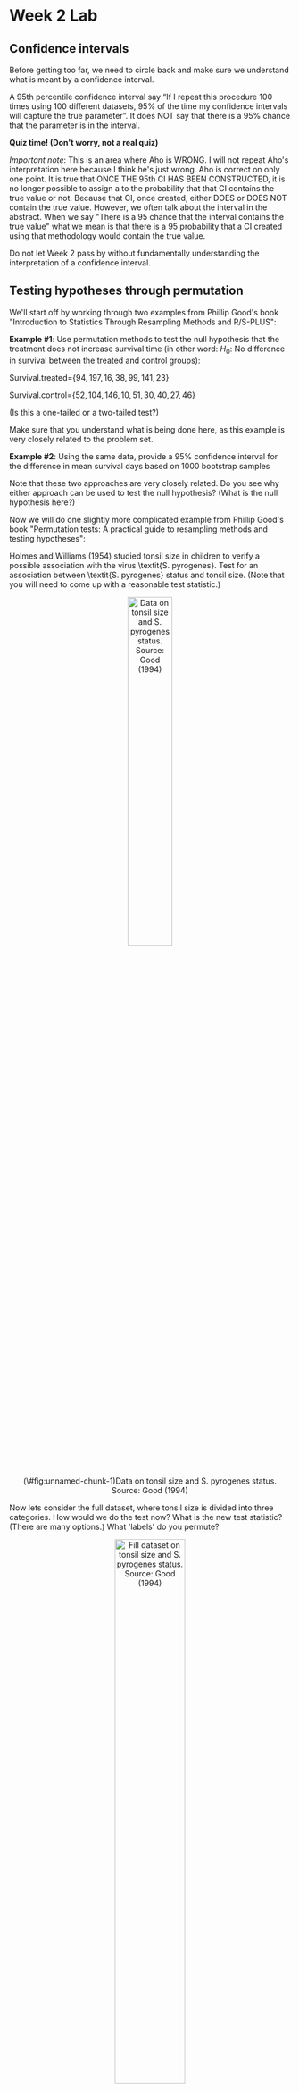 Week 2 Lab
=============

Confidence intervals
-----------------------

Before getting too far, we need to circle back and make sure we understand what is meant by a confidence interval. 

A 95th percentile confidence interval say “If I repeat this procedure 100 times using 100 different datasets, 95% of the time my confidence intervals will capture the true parameter”. It does NOT say that there is a 95% chance that the parameter is in the interval.

**Quiz time! (Don't worry, not a real quiz)**

*Important note*: This is an area where Aho is WRONG. I will not repeat Aho's interpretation here because I think he's just wrong. Aho is correct on only one point. It is true that ONCE THE 95th CI HAS BEEN CONSTRUCTED, it is no longer possible to assign a $%$ to the probability that that CI contains the true value or not. Because that CI, once created, either DOES or DOES NOT contain the true value. However, we often talk about the interval in the abstract. When we say "There is a 95$%$ chance that the interval contains the true value" what we mean is that there is a 95$%$ probability that a CI created using that methodology would contain the true value.

Do not let Week 2 pass by without fundamentally understanding the interpretation of a confidence interval. 

Testing hypotheses through permutation
------------------------------------

We'll start off by working through two examples from Phillip Good's book "Introduction to Statistics Through Resampling Methods and R/S-PLUS":

**Example #1**: Use permutation methods to test the null hypothesis that the treatment does not increase survival time (in other word: $H_{0}$: No difference in survival between the treated and control groups):

Survival.treated=$\{94,197,16,38,99,141,23 \}$

Survival.control=$\{52,104,146,10,51,30,40,27,46 \}$

(Is this a one-tailed or a two-tailed test?)

Make sure that you understand what is being done here, as this example is very closely related to the problem set.


**Example #2**: Using the same data, provide a 95% confidence interval for the difference in mean survival days based on 1000 bootstrap samples

Note that these two approaches are very closely related. Do you see why either approach can be used to test the null hypothesis? (What is the null hypothesis here?)

Now we will do one slightly more complicated example from Phillip Good's book "Permutation tests: A practical guide to resampling methods and testing hypotheses":

Holmes and Williams (1954) studied tonsil size in children to verify a possible association with the virus \textit{S. pyrogenes}. Test for an association between \textit{S. pyrogenes} status and tonsil size. (Note that you will need to come up with a reasonable test statistic.)

<div class="figure" style="text-align: center">
<img src="Table2categories.png" alt="Data on tonsil size and S. pyrogenes status. Source: Good (1994)" width="40%" />
<p class="caption">(\#fig:unnamed-chunk-1)Data on tonsil size and S. pyrogenes status. Source: Good (1994)</p>
</div>

Now lets consider the full dataset, where tonsil size is divided into three categories. How would we do the test now? What is the new test statistic? (There are many options.) What 'labels' do you permute?

<div class="figure" style="text-align: center">
<img src="Table3categories.png" alt="Fill dataset on tonsil size and S. pyrogenes status. Source: Good (1994)" width="50%" />
<p class="caption">(\#fig:unnamed-chunk-2)Fill dataset on tonsil size and S. pyrogenes status. Source: Good (1994)</p>
</div>

Basics of bootstrap and jackknife
------------------------------------

To get started with bootstrap and jackknife techniques, we start by working through a very simple example. First we simulate some data


```r
x<-seq(0,9,by=1)
```

This will constutute our "data". Let's print the result of sampling with replacement to get a sense for it...


```r
table(sample(x,size=length(x),replace=T))
```

```
## 
## 0 1 4 5 6 7 8 
## 2 1 1 1 1 3 1
```

Now we will write a little script to take bootstrap samples and calculate the means of each of these bootstrap samples


```r
xmeans<-vector(length=1000)
for (i in 1:1000)
  {
  xmeans[i]<-mean(sample(x,replace=T))
  }
```

The actual number of bootstrapped samples is arbitrary *at this point* but there are ways of characterizing the precision of the bootstrap (jackknife-after-bootstrap) which might inform the number of bootstrap samples needed. *In practice*, people tend to pick some arbitrary but large number of bootstrap samples because computers are so fast that it is often easy to draw far more samples than are actually needed. When calculation of the statistic is slow (as might be the case if you are using the samples to construct a phylogeny, for example), then you would need to be more concerned with the number of bootstrap samples. 

First, lets just look at a histogram of the bootstrapped means and plot the actual sample mean on the histogram for comparison



```r
hist(xmeans,breaks=30,col="pink")
abline(v=mean(x),lwd=2)
```

<img src="Week-2-lab_files/figure-html/unnamed-chunk-6-1.png" width="672" />

Calculating bias and standard error
-----------------------------------

From these we can calculate the bias and standard deviation for the mean (which is the "statistic"):

$$
\widehat{Bias_{boot}} = \left(\frac{1}{k}\sum^{k}_{i=1}\theta^{*}_{i}\right)-\hat{\theta}
$$


```r
bias.boot<-mean(xmeans)-mean(x)
bias.boot
```

```
## [1] -0.0173
```

```r
hist(xmeans,breaks=30,col="pink")
abline(v=mean(x),lwd=5,col="black")
abline(v=mean(xmeans),lwd=2,col="yellow")
```

<img src="Week-2-lab_files/figure-html/unnamed-chunk-7-1.png" width="672" />

$$
\widehat{s.e._{boot}} = \sqrt{\frac{1}{k-1}\sum^{k}_{i=1}(\theta^{*}_{i}-\bar{\theta^{*}})^{2}}
$$


```r
se.boot<-sd(xmeans)
```

We can find the confidence intervals in two ways:

Method #1: Assume the bootstrap statistics are normally distributed


```r
LL.boot<-mean(xmeans)-1.96*se.boot #where did 1.96 come from?
UL.boot<-mean(xmeans)+1.96*se.boot
LL.boot
```

```
## [1] 2.686833
```

```r
UL.boot
```

```
## [1] 6.278567
```

Method #2: Simply take the quantiles of the bootstrap statistics


```r
quantile(xmeans,c(0.025,0.975))
```

```
##  2.5% 97.5% 
##   2.6   6.2
```

Let's compare this to what we would have gotten if we had used normal distribution theory. First we have to calculate the standard error:


```r
se.normal<-sqrt(var(x)/length(x))
LL.normal<-mean(x)-qt(0.975,length(x)-1)*se.normal
UL.normal<-mean(x)+qt(0.975,length(x)-1)*se.normal
LL.normal
```

```
## [1] 2.334149
```

```r
UL.normal
```

```
## [1] 6.665851
```

In this case, the confidence intervals we got from the normal distribution theory are too wide.

Does it make sense why the normal distribution theory intervals are too wide? Because the original were were uniformly distributed, the data has higher variance than would be expected and therefore the standard error is higher than would be expected.

There are two packages that provide functions for bootstrapping, 'boot' and 'boostrap'. We will start by using the 'bootstrap' package, which was originally designed for Efron and Tibshirani's monograph on the bootstrap. 

To test the main functionality of the 'bootstrap' package, we will use the data we already have. The 'bootstrap' function requires the input of a user-defined function to calculate the statistic of interest. Here I will write a function that calculates the mean of the input values.


```r
library(bootstrap)
theta<-function(x)
  {
    mean(x)
  }
results<-bootstrap(x=x,nboot=1000,theta=theta)
results
```

```
## $thetastar
##    [1] 4.3 4.5 3.8 5.3 4.2 4.3 5.8 3.0 6.0 4.3 4.4 3.9 4.1 6.6 5.6 3.1 5.6 5.0
##   [19] 4.5 5.2 3.5 6.8 4.3 4.5 3.6 3.7 4.3 4.1 4.2 4.2 6.0 3.8 3.4 3.1 3.9 4.3
##   [37] 4.3 6.8 5.3 5.4 4.7 3.4 4.5 2.8 4.7 5.5 4.6 5.9 3.4 5.9 3.5 3.8 5.0 3.7
##   [55] 4.6 4.9 4.2 3.8 4.4 4.5 3.3 4.7 5.3 4.3 5.5 3.4 2.7 3.8 5.4 4.2 3.8 4.9
##   [73] 4.9 4.3 4.3 4.0 5.0 3.7 5.6 4.6 5.6 4.5 4.0 5.3 5.1 5.0 5.6 3.5 4.6 4.8
##   [91] 4.9 5.9 4.5 4.8 4.1 3.0 3.7 3.9 4.6 4.2 4.3 4.0 3.0 4.0 3.7 4.8 4.7 4.3
##  [109] 3.3 6.7 3.9 5.3 4.3 3.5 3.7 4.3 4.4 5.4 5.8 3.8 3.7 3.5 4.1 4.7 4.8 4.0
##  [127] 3.7 6.3 5.1 4.0 4.8 4.1 3.3 5.7 4.8 5.7 5.6 3.3 4.9 3.7 3.5 4.2 3.8 5.2
##  [145] 3.5 3.8 6.1 4.3 3.9 4.3 3.5 2.8 4.9 4.0 4.2 3.9 4.7 3.7 2.4 6.0 5.1 3.3
##  [163] 5.4 4.0 4.5 3.5 4.6 5.6 4.3 4.9 4.5 4.4 4.1 3.2 4.6 4.6 6.0 4.0 4.9 5.6
##  [181] 6.1 3.1 3.7 5.0 7.0 5.7 3.6 4.6 3.4 6.0 4.7 4.4 6.7 5.4 4.3 3.8 5.2 5.2
##  [199] 6.0 4.5 4.1 5.2 4.0 6.4 3.0 3.6 5.6 5.4 4.8 6.3 5.2 5.0 3.8 4.1 5.8 6.5
##  [217] 5.0 3.2 4.8 4.6 5.3 4.6 3.7 3.1 4.1 5.5 4.4 1.9 5.6 2.5 3.2 3.6 5.2 5.0
##  [235] 4.0 5.2 3.9 4.2 5.6 4.9 5.6 5.2 3.7 3.1 4.5 4.8 5.3 5.2 3.8 2.8 4.6 4.6
##  [253] 4.2 4.1 4.4 5.3 3.4 4.8 5.6 3.8 5.6 6.6 3.7 4.6 5.4 4.9 7.0 3.2 2.4 3.9
##  [271] 4.8 3.7 4.9 5.5 3.6 3.0 4.5 5.1 5.0 4.6 5.3 4.5 3.5 3.7 6.1 4.1 3.4 5.5
##  [289] 4.9 3.8 4.4 3.7 4.8 4.3 3.5 5.5 3.0 1.8 4.2 4.7 5.4 3.7 5.4 5.1 4.2 5.2
##  [307] 2.1 5.2 4.3 4.6 3.9 3.9 3.7 4.7 4.0 4.8 4.2 3.3 3.6 4.4 3.7 4.7 4.2 5.8
##  [325] 4.4 5.3 4.9 5.9 4.7 3.1 4.1 2.8 4.2 5.1 5.6 5.6 5.2 5.1 2.5 5.1 3.2 6.2
##  [343] 3.2 3.5 5.0 4.9 5.4 5.7 3.9 5.3 5.2 4.1 5.9 3.9 4.0 4.5 4.7 5.1 4.9 4.1
##  [361] 4.4 4.6 3.3 4.6 4.4 4.5 5.9 5.9 4.3 4.1 4.1 4.3 5.5 4.1 4.8 5.0 4.8 5.4
##  [379] 4.3 4.3 4.3 4.4 3.6 4.7 4.4 5.3 5.9 4.5 3.7 6.9 6.3 4.3 4.1 2.5 2.6 5.2
##  [397] 3.3 4.4 5.0 4.8 3.2 4.0 4.9 4.6 5.6 5.1 4.0 3.6 4.4 3.6 5.2 4.4 2.2 3.4
##  [415] 5.3 3.4 4.7 3.2 4.7 4.1 4.1 4.9 4.9 4.5 3.9 3.9 4.2 4.6 4.4 5.7 5.3 5.7
##  [433] 5.1 6.6 3.3 6.0 4.2 5.1 4.7 5.0 4.5 5.4 3.2 3.2 4.8 5.4 5.0 4.0 3.9 4.3
##  [451] 3.9 6.1 4.9 4.2 6.1 2.6 3.8 4.9 3.5 4.9 3.7 4.7 4.4 5.1 4.6 2.2 4.1 4.0
##  [469] 4.5 4.5 4.8 3.0 5.6 4.2 6.3 4.8 5.4 4.8 5.3 3.7 4.6 4.7 5.0 2.9 4.7 3.9
##  [487] 5.8 4.5 2.4 5.1 5.2 4.4 4.4 2.6 4.8 3.7 5.0 3.8 3.7 4.3 4.7 6.3 4.4 3.4
##  [505] 5.4 5.0 2.4 3.6 4.1 3.9 4.0 4.3 4.2 4.3 3.1 4.6 6.0 4.5 4.0 3.5 4.5 3.3
##  [523] 5.3 4.5 4.5 4.2 5.9 5.0 5.4 3.0 5.8 5.8 3.5 2.9 4.1 3.0 5.9 4.3 3.8 4.8
##  [541] 2.9 4.0 3.5 4.6 4.0 4.6 5.3 3.4 5.0 5.0 3.4 3.5 4.8 5.3 4.0 2.9 4.9 4.9
##  [559] 5.1 3.7 5.2 5.6 5.6 4.6 5.1 4.7 3.5 4.7 4.4 4.7 3.9 3.1 3.1 4.7 2.9 3.3
##  [577] 4.6 3.0 4.6 4.1 4.4 4.9 5.7 4.1 4.6 6.3 5.9 3.6 5.9 4.3 4.9 4.5 4.7 3.6
##  [595] 5.3 4.5 3.6 4.9 3.7 4.7 3.8 3.7 3.2 4.5 3.8 5.7 3.8 4.1 4.5 5.0 5.7 4.5
##  [613] 2.7 5.1 3.7 4.9 4.4 6.6 4.2 4.9 4.5 4.4 4.5 4.7 3.8 4.7 4.7 4.4 3.9 3.2
##  [631] 4.4 5.7 5.0 2.9 5.3 3.1 4.1 5.1 5.8 5.4 3.8 3.8 4.1 5.8 4.9 5.5 3.0 5.9
##  [649] 3.5 3.9 6.4 4.2 4.9 3.4 4.6 4.6 4.5 4.7 4.6 6.3 2.0 5.2 5.2 4.0 3.5 7.5
##  [667] 3.6 4.3 6.1 4.6 3.3 5.1 3.7 4.4 3.6 4.1 3.0 4.5 3.7 5.3 4.8 5.7 4.9 5.9
##  [685] 4.8 4.4 4.5 3.5 4.3 5.4 4.9 4.4 4.4 5.3 3.3 4.7 4.9 4.6 4.4 4.4 4.1 4.9
##  [703] 5.2 3.1 2.2 4.6 4.2 4.2 4.5 5.9 4.2 3.5 4.3 3.1 5.4 4.6 4.6 2.5 5.2 5.7
##  [721] 6.3 4.3 5.3 4.2 4.3 4.1 3.7 3.9 4.3 3.7 5.1 5.8 4.2 4.6 5.4 3.7 2.7 5.3
##  [739] 2.8 4.3 2.9 5.1 4.9 4.2 4.0 4.3 5.0 5.0 4.9 3.8 5.0 3.6 5.7 5.2 3.7 4.4
##  [757] 4.3 4.1 3.5 3.9 4.5 4.4 4.7 4.3 3.3 4.8 6.3 4.7 6.3 4.6 4.6 4.7 4.8 3.6
##  [775] 4.5 4.5 4.6 3.9 4.0 6.0 5.6 4.4 3.5 5.0 4.4 2.0 5.0 4.8 5.6 5.4 3.5 4.5
##  [793] 4.0 4.4 4.6 4.9 3.7 4.4 5.4 3.6 5.1 2.9 2.9 5.0 4.0 4.1 6.1 4.8 3.9 4.2
##  [811] 5.6 4.4 5.4 4.0 4.7 3.1 3.9 4.6 2.7 5.3 4.5 4.7 4.3 5.2 5.1 3.9 5.0 4.6
##  [829] 4.7 6.4 4.9 4.3 5.0 5.2 4.2 4.8 4.2 4.1 2.7 4.6 4.2 5.0 4.3 4.3 4.3 6.3
##  [847] 5.6 5.2 5.3 4.2 4.4 5.8 4.3 3.8 4.5 4.8 4.7 4.5 5.4 3.8 3.4 3.6 4.4 4.0
##  [865] 4.9 5.7 3.9 3.9 5.2 4.9 4.2 6.1 5.1 6.3 3.1 4.5 3.6 4.4 4.1 5.3 4.6 2.2
##  [883] 3.2 4.4 4.7 5.1 4.2 5.9 4.2 3.5 5.6 4.6 3.9 3.7 4.0 5.1 4.3 4.0 5.8 4.2
##  [901] 5.0 3.7 5.8 4.8 4.8 3.1 3.9 4.7 3.5 5.8 5.4 3.6 4.5 5.0 5.7 5.3 4.6 4.4
##  [919] 3.0 4.9 5.2 5.3 6.7 4.8 4.4 5.1 4.6 4.1 5.2 5.8 4.7 5.7 4.5 5.1 4.9 3.7
##  [937] 3.9 5.0 4.8 4.3 3.1 3.6 3.8 4.4 4.4 5.6 5.2 3.1 3.8 4.5 4.6 5.7 3.8 4.3
##  [955] 3.6 3.8 3.9 4.6 4.6 4.3 4.5 3.9 4.1 4.1 5.1 3.4 3.7 4.6 4.9 4.8 3.7 4.7
##  [973] 5.1 5.5 4.6 2.9 5.4 5.8 3.3 4.2 5.4 3.6 4.3 5.3 5.5 2.6 4.4 3.5 3.4 4.3
##  [991] 5.7 6.3 4.2 4.3 4.5 3.5 4.5 4.6 4.6 5.0
## 
## $func.thetastar
## NULL
## 
## $jack.boot.val
## NULL
## 
## $jack.boot.se
## NULL
## 
## $call
## bootstrap(x = x, nboot = 1000, theta = theta)
```

```r
quantile(results$thetastar,c(0.025,0.975))
```

```
##  2.5% 97.5% 
##   2.7   6.3
```

Notice that we get exactly what we got last time. This illustrates an important point, which is that the bootstrap functions are often no easier to use than something you could write yourself.

You can also define a function of the bootstrapped statistics (we have been calling this theta) to pull out immediately any summary statistics you are interested in from the bootstrapped thetas.

Here I will write a function that calculates the bias of my estimate of the mean (which is 4.5 [i.e. the mean of the number 0,1,2,3,4,5,6,7,8,9])


```r
bias<-function(x)
  {
  mean(x)-4.5
  }
results<-bootstrap(x=x,nboot=1000,theta=theta,func=bias)
results
```

```
## $thetastar
##    [1] 5.0 4.5 4.6 5.7 6.0 5.3 5.3 4.5 5.1 3.8 4.1 5.8 4.2 4.7 5.6 4.7 4.4 4.0
##   [19] 5.1 3.9 4.6 5.1 5.1 4.1 5.7 5.3 4.8 5.0 4.7 5.2 4.3 4.0 5.7 5.0 6.2 4.2
##   [37] 6.1 5.4 4.3 4.1 4.3 3.9 4.6 4.6 5.3 4.5 5.7 4.9 5.9 4.5 3.3 4.3 3.6 5.6
##   [55] 4.5 5.0 4.9 5.3 3.1 3.0 5.0 4.1 5.0 3.8 5.2 4.0 5.1 4.4 4.1 4.3 4.3 5.2
##   [73] 5.3 4.6 3.7 5.0 3.9 3.5 5.1 3.3 5.1 5.3 4.8 3.4 5.6 6.4 4.2 5.2 4.1 4.0
##   [91] 5.5 4.4 3.6 6.1 3.8 3.7 4.7 6.3 4.9 4.4 4.2 4.5 2.9 5.7 3.9 5.5 3.9 4.7
##  [109] 3.9 6.1 5.8 5.6 5.0 4.9 4.8 6.5 4.1 3.8 5.6 5.4 4.2 4.2 2.8 4.7 4.6 3.4
##  [127] 2.1 5.9 5.1 4.8 4.3 3.3 4.6 5.9 4.0 4.1 4.5 4.5 4.5 3.9 4.3 3.9 4.7 5.1
##  [145] 3.6 3.9 4.3 4.1 3.7 4.4 4.7 4.4 3.1 5.2 4.9 5.0 4.9 4.2 4.5 4.0 3.6 5.6
##  [163] 4.2 4.0 3.2 5.0 2.6 5.0 2.2 4.6 6.3 4.2 2.8 3.6 4.8 4.7 3.3 5.0 4.7 5.3
##  [181] 6.2 5.4 6.1 4.2 4.6 4.5 3.0 5.4 5.0 3.6 5.0 5.0 5.7 4.0 4.9 4.3 3.3 3.8
##  [199] 4.7 3.3 4.2 6.3 3.5 3.8 3.3 3.2 3.7 5.5 2.6 4.3 3.8 3.4 4.5 3.5 2.8 5.0
##  [217] 4.6 5.7 4.4 4.2 5.1 4.9 4.2 3.4 3.9 3.5 5.2 2.9 5.9 6.1 4.3 4.6 6.1 6.9
##  [235] 6.8 2.6 3.4 3.9 2.7 7.0 4.8 2.6 3.7 4.8 2.7 3.5 5.1 5.2 2.6 4.6 3.8 3.8
##  [253] 3.5 3.8 4.6 4.8 5.3 6.4 4.7 5.2 5.8 4.4 3.9 4.0 4.9 5.1 3.1 3.9 5.9 5.8
##  [271] 5.7 6.3 4.1 4.2 5.1 5.3 4.9 4.4 4.0 3.2 5.0 4.1 3.6 5.7 4.3 4.6 2.6 4.2
##  [289] 3.6 4.6 5.1 4.7 4.8 4.7 5.5 5.4 3.4 3.5 5.6 4.0 5.1 4.4 6.4 4.7 5.4 4.8
##  [307] 5.0 5.7 5.3 3.0 4.4 5.5 5.5 5.5 3.1 3.9 4.1 4.4 6.7 4.0 4.1 4.7 4.5 5.1
##  [325] 3.8 4.1 3.5 4.1 5.1 3.9 4.4 5.2 4.0 3.6 6.1 4.3 3.7 3.4 4.8 5.9 5.6 5.6
##  [343] 3.0 4.6 4.4 4.9 3.7 3.1 4.0 3.6 6.1 2.8 4.1 5.4 4.7 5.0 5.6 6.6 3.5 3.3
##  [361] 3.6 5.7 4.3 4.1 5.9 6.0 5.0 5.1 5.0 4.4 3.9 4.0 5.8 6.2 5.2 5.2 4.5 4.6
##  [379] 3.0 3.8 4.3 5.2 4.2 2.6 5.4 3.7 4.7 3.1 4.4 4.1 4.6 5.7 5.7 5.1 3.0 4.0
##  [397] 4.0 4.3 4.2 6.1 5.9 4.2 5.4 5.7 4.7 5.4 4.1 4.9 5.1 4.1 3.2 3.8 6.0 4.6
##  [415] 4.1 4.3 2.7 5.6 4.1 5.2 5.4 4.4 3.3 3.7 4.2 4.1 5.1 5.7 4.1 4.2 5.1 3.8
##  [433] 5.7 3.5 3.6 6.4 4.8 5.3 4.3 3.7 5.3 6.2 5.3 5.5 4.7 5.3 5.1 5.7 5.7 5.8
##  [451] 5.0 4.6 4.7 4.6 4.7 4.8 2.9 3.9 4.9 2.4 4.5 3.3 4.9 4.7 4.6 3.6 5.5 5.0
##  [469] 5.2 4.2 5.5 4.8 4.3 3.8 6.3 3.7 3.9 5.4 4.1 4.6 5.0 5.0 3.9 4.4 5.6 5.3
##  [487] 5.2 3.3 5.3 3.5 3.9 4.4 6.1 5.2 4.9 3.4 3.9 4.8 4.0 2.9 6.3 4.6 3.0 4.4
##  [505] 4.6 5.9 3.5 4.2 5.8 3.9 6.0 4.1 4.7 4.4 3.8 5.5 5.3 3.6 4.1 4.1 4.5 3.5
##  [523] 2.9 4.2 4.7 4.6 4.5 3.6 4.1 4.7 4.3 5.7 5.4 4.4 4.6 3.6 5.3 5.2 5.5 3.2
##  [541] 4.2 4.4 5.7 4.2 5.8 4.7 4.0 3.9 4.1 2.0 5.2 4.5 4.3 4.9 4.9 5.6 4.9 4.6
##  [559] 4.5 3.4 3.4 5.4 5.4 5.1 4.3 4.6 2.9 5.8 4.0 5.3 5.2 3.7 3.3 1.7 4.9 3.9
##  [577] 5.2 4.5 3.7 5.3 5.1 3.6 4.9 4.7 3.2 5.0 4.4 3.6 5.4 5.3 4.5 4.6 2.7 4.1
##  [595] 6.8 3.9 3.6 4.4 3.7 4.2 2.9 5.0 3.4 4.2 5.5 3.1 3.9 5.7 4.9 5.5 5.5 3.4
##  [613] 3.8 4.7 5.1 4.1 5.6 4.3 5.3 4.9 4.8 4.6 3.9 4.0 3.6 4.1 5.6 2.9 4.6 4.1
##  [631] 4.8 3.4 3.5 5.0 3.3 4.6 3.9 5.0 2.8 3.2 4.8 4.1 4.7 5.8 5.8 5.7 5.8 4.4
##  [649] 4.4 5.0 4.4 4.8 4.2 4.1 5.1 2.8 4.3 4.5 5.7 4.3 4.1 4.5 4.0 4.3 3.8 4.5
##  [667] 4.4 5.8 5.6 4.4 2.8 4.4 3.0 4.3 4.3 4.5 4.1 4.7 3.6 4.6 7.1 5.3 5.0 4.7
##  [685] 4.9 4.2 4.7 5.7 4.8 4.2 4.6 4.4 4.0 2.9 4.8 4.0 4.2 4.9 5.0 5.2 4.0 3.5
##  [703] 3.9 3.1 3.9 4.5 3.4 3.7 5.3 4.6 4.9 5.8 4.1 3.7 4.2 4.9 5.4 5.2 4.3 5.2
##  [721] 4.6 2.1 5.0 3.6 5.5 4.5 3.1 7.3 5.4 5.3 5.1 4.2 4.3 3.6 4.9 3.5 4.3 4.2
##  [739] 4.6 6.4 6.2 3.9 4.9 5.0 5.1 3.9 4.7 4.2 5.5 5.8 3.3 3.3 5.5 4.2 5.9 5.2
##  [757] 4.2 5.4 4.3 4.5 6.3 4.8 3.5 4.4 5.0 5.0 4.9 5.0 3.7 5.3 3.9 3.8 5.9 3.3
##  [775] 4.5 4.1 3.7 3.8 4.3 4.6 5.4 4.4 4.3 3.8 5.4 4.9 5.8 4.9 3.5 6.1 3.7 3.9
##  [793] 4.7 5.1 4.5 3.8 2.8 3.9 4.3 5.2 4.9 4.5 4.2 3.8 4.2 3.5 4.2 3.7 4.8 2.9
##  [811] 3.2 3.1 4.0 5.6 5.8 4.4 4.5 5.0 3.0 4.6 3.2 4.0 3.9 4.3 5.2 5.0 4.6 4.5
##  [829] 7.1 5.9 5.2 3.1 5.1 4.7 4.7 3.9 5.1 4.0 4.0 3.7 4.6 4.4 4.7 5.4 3.5 5.7
##  [847] 4.4 4.1 4.4 3.5 4.2 4.1 3.9 3.0 5.1 5.1 3.3 6.2 4.1 4.5 4.2 4.1 4.2 3.9
##  [865] 5.3 5.6 4.1 5.9 4.9 5.3 3.5 5.7 4.7 4.1 5.1 5.4 3.3 1.6 5.2 5.3 4.0 4.9
##  [883] 2.6 5.7 2.9 4.5 3.6 6.1 4.2 4.0 4.8 3.0 3.9 4.4 2.8 4.5 5.0 3.5 5.0 3.9
##  [901] 3.9 3.7 5.6 4.8 5.4 3.5 5.7 5.7 6.6 4.9 4.7 3.1 5.0 4.7 3.9 3.4 4.9 3.8
##  [919] 3.0 4.4 5.1 5.5 5.1 4.8 3.4 3.6 5.5 4.8 4.0 4.5 5.7 4.7 4.8 3.8 4.8 4.5
##  [937] 3.9 4.2 4.7 4.7 2.9 4.0 3.6 4.0 2.5 3.2 5.7 4.5 3.2 5.1 3.3 4.0 4.8 6.4
##  [955] 5.8 5.2 5.5 5.5 2.9 5.2 3.2 2.8 4.6 4.7 5.5 3.0 4.9 7.1 5.0 2.9 4.9 4.6
##  [973] 3.3 4.3 5.1 4.0 6.0 3.9 5.8 4.8 3.8 4.9 4.3 2.5 4.8 4.7 3.6 4.9 4.3 3.9
##  [991] 3.2 3.8 5.9 3.9 6.0 3.6 3.7 5.0 5.4 5.3
## 
## $func.thetastar
## [1] 0.0146
## 
## $jack.boot.val
##  [1]  0.515988372  0.344444444  0.264130435  0.229737609  0.053581662
##  [6]  0.000591716 -0.140109890 -0.270434783 -0.359718310 -0.498005698
## 
## $jack.boot.se
## [1] 0.9384336
## 
## $call
## bootstrap(x = x, nboot = 1000, theta = theta, func = bias)
```

Compare this to 'bias.boot' (our result from above). Why might it not be the same? Try running the same section of code several times. See how the value of the bias ($func.thetastar) jumps around? We should not be surprised by this because we can look at the jackknife-after-bootstrap estimate of the standard error of the function (in this case, that function is the bias) and we can see that it is not so small that we wouldn't expect some variation in these values.

Remember, everything we have discussed today are estimates. The statistic as applied to your data will change with new data, as will the standard error, the confidence intervals - everything! All of these values have sampling distributions and are subject to change if you repeated the procedure with new data.

Note that we can calculate any function of $\theta^{*}$. A simple example would be the 72nd percentile:


```r
perc72<-function(x)
  {
  quantile(x,probs=c(0.72))
  }
results<-bootstrap(x=x,nboot=1000,theta=theta,func=perc72)
results
```

```
## $thetastar
##    [1] 4.2 5.3 4.5 4.8 2.4 4.9 3.4 3.8 5.5 4.3 2.2 6.1 4.7 4.0 2.4 5.2 3.7 5.3
##   [19] 4.4 3.3 3.6 4.4 3.4 3.3 4.3 3.4 3.3 4.3 3.7 5.6 4.6 4.0 5.3 3.9 5.1 3.3
##   [37] 4.7 2.2 3.8 2.8 4.4 4.5 4.6 5.0 5.3 3.8 6.6 5.8 5.1 4.4 4.8 3.2 5.7 2.9
##   [55] 6.5 4.4 4.2 6.7 4.6 4.3 4.9 3.0 5.7 3.3 4.0 4.7 4.9 4.2 4.9 4.0 5.6 5.4
##   [73] 4.6 4.8 5.5 3.7 4.2 3.2 4.9 4.6 3.5 3.4 3.8 3.1 6.1 6.0 4.5 3.7 4.3 5.9
##   [91] 5.7 4.3 4.4 3.6 5.3 3.2 4.4 3.8 4.0 3.5 4.2 5.3 5.0 4.2 3.6 5.3 4.9 5.1
##  [109] 4.1 4.3 4.0 5.5 5.5 4.1 3.5 4.2 5.7 5.0 3.5 3.4 4.5 4.8 4.3 4.9 3.4 3.2
##  [127] 4.9 3.8 5.9 6.0 2.1 5.0 5.2 4.0 5.0 4.0 3.3 3.6 4.2 4.1 5.3 2.7 3.8 4.7
##  [145] 4.2 3.5 4.5 4.4 4.9 6.8 4.6 5.6 4.7 3.7 6.0 5.1 6.6 4.2 3.6 4.8 6.5 4.9
##  [163] 5.1 4.9 6.1 5.2 4.9 4.3 5.2 4.8 6.5 4.8 5.7 4.8 2.8 5.5 4.6 4.6 2.8 4.1
##  [181] 4.6 5.4 4.3 4.6 5.0 5.3 4.1 4.4 5.4 3.4 3.1 6.1 3.8 5.0 5.7 3.9 5.6 4.5
##  [199] 4.9 5.4 5.0 1.7 4.8 4.0 5.4 4.6 4.3 3.6 5.9 5.3 3.2 4.9 4.1 4.5 3.8 3.5
##  [217] 3.2 3.9 4.8 4.3 4.7 3.7 2.2 3.6 4.9 3.8 4.6 3.7 3.1 4.6 3.2 5.8 3.6 5.2
##  [235] 4.4 5.6 4.8 5.6 4.0 4.6 3.9 4.6 3.2 5.3 4.0 6.1 4.2 4.3 4.7 4.1 4.6 5.8
##  [253] 6.2 5.2 4.1 5.3 6.1 3.8 4.8 3.1 5.8 4.8 6.0 4.7 5.5 5.4 4.7 5.8 3.7 4.1
##  [271] 5.4 3.4 4.5 4.1 4.5 5.2 2.7 5.3 4.8 5.0 4.7 5.0 5.7 5.5 5.3 4.4 4.5 4.9
##  [289] 5.0 5.1 4.6 3.7 2.7 6.8 5.6 3.4 5.0 4.6 4.5 5.4 4.6 5.1 5.5 3.9 4.0 4.3
##  [307] 5.7 5.2 4.5 3.8 4.1 3.9 4.2 3.9 3.6 4.5 5.1 3.6 4.5 5.4 4.5 3.9 4.3 5.1
##  [325] 4.1 6.4 4.1 4.1 5.5 3.9 4.8 3.7 5.4 4.7 4.4 4.9 3.8 5.3 2.4 3.5 3.5 6.0
##  [343] 5.6 3.3 5.8 4.9 3.0 7.1 4.2 4.1 4.2 5.0 5.2 5.1 4.5 4.5 4.9 4.9 4.1 4.4
##  [361] 5.1 5.0 4.4 4.1 3.0 5.0 4.4 3.5 3.7 2.6 5.0 4.6 4.2 5.2 3.8 4.0 3.1 5.4
##  [379] 4.7 4.7 4.2 5.1 4.0 3.9 4.9 5.3 4.8 5.9 4.7 4.5 3.6 3.3 4.8 4.3 6.7 6.2
##  [397] 5.2 5.6 4.4 4.3 4.5 5.8 3.6 4.9 4.8 4.5 5.0 4.0 3.3 3.4 4.0 3.8 3.2 3.9
##  [415] 5.1 5.7 5.5 3.5 3.8 3.7 5.0 4.1 4.5 4.4 3.6 6.1 4.4 4.6 3.8 4.1 4.0 3.2
##  [433] 5.1 3.0 4.2 4.4 4.2 4.1 4.2 4.4 5.1 3.6 3.6 3.4 4.4 4.1 5.4 4.2 5.2 5.8
##  [451] 4.4 4.9 5.1 5.0 5.6 3.8 4.1 3.9 5.5 3.8 6.1 5.5 4.4 6.5 4.6 3.8 1.9 3.5
##  [469] 4.7 3.9 4.7 5.6 4.1 3.6 4.1 5.7 4.1 4.4 5.5 5.5 5.0 3.9 5.2 4.5 4.3 3.0
##  [487] 6.8 5.1 3.6 4.2 4.8 3.1 5.8 4.9 6.4 4.9 6.1 4.9 6.0 5.5 5.1 5.7 3.3 5.3
##  [505] 6.7 4.6 3.7 2.7 6.1 4.0 3.5 4.5 4.1 5.1 4.5 3.2 4.1 5.4 5.7 4.3 4.2 3.8
##  [523] 5.0 4.4 3.6 4.1 3.4 4.5 5.3 3.8 5.5 4.1 3.6 4.4 4.6 6.0 4.4 5.2 3.2 3.4
##  [541] 3.6 3.9 4.8 4.6 3.1 3.1 3.2 5.1 3.7 4.1 6.1 4.3 4.9 4.6 5.0 4.3 5.6 4.5
##  [559] 5.5 4.0 3.6 2.7 5.9 4.3 3.7 4.6 6.0 5.4 5.4 4.2 3.3 3.5 4.3 5.1 4.3 3.0
##  [577] 3.9 5.2 4.7 3.6 4.3 5.6 4.0 5.3 3.9 4.3 4.8 6.6 4.1 5.0 3.8 3.8 4.4 5.7
##  [595] 4.1 4.6 5.4 5.3 3.9 3.3 5.4 2.3 3.2 4.0 4.4 6.4 4.4 5.3 4.1 4.9 5.9 5.2
##  [613] 4.6 4.0 4.8 2.7 6.0 5.0 4.8 4.1 4.4 3.9 3.6 4.8 3.3 4.2 2.5 2.9 5.8 4.8
##  [631] 5.9 2.5 3.8 4.3 3.2 4.9 4.6 3.9 6.0 3.9 5.4 4.6 3.8 3.4 4.7 3.4 4.9 6.0
##  [649] 4.8 5.4 3.5 3.6 5.6 4.8 4.5 4.6 3.3 3.8 5.7 4.3 4.5 3.8 3.4 4.9 4.3 4.6
##  [667] 4.9 6.0 3.9 4.1 4.1 3.8 3.6 3.7 3.8 4.5 4.8 5.4 5.0 4.4 5.6 3.2 5.7 4.7
##  [685] 5.0 3.1 3.9 3.6 4.4 4.6 4.6 4.6 3.9 4.1 3.8 4.5 3.3 3.4 5.7 4.7 4.1 5.0
##  [703] 4.9 3.6 5.7 6.1 4.4 7.1 5.1 5.0 3.4 5.0 4.4 3.4 4.5 3.4 3.0 5.2 3.8 5.8
##  [721] 4.3 4.3 3.6 4.6 3.1 5.9 5.1 3.0 4.0 6.2 4.6 4.9 4.0 5.1 6.6 4.5 3.6 3.3
##  [739] 3.9 4.6 4.5 6.5 3.8 4.5 4.4 5.4 5.1 4.8 4.4 3.8 4.8 5.5 4.1 6.3 4.4 4.1
##  [757] 4.6 5.2 4.5 5.3 5.3 3.7 3.1 5.4 3.2 4.3 5.3 6.2 3.2 5.6 5.0 5.6 2.2 4.0
##  [775] 4.9 5.3 5.6 4.1 3.2 3.5 5.3 3.0 4.3 4.9 4.2 4.3 5.5 3.9 4.3 3.7 2.9 4.9
##  [793] 4.4 2.6 5.1 3.7 6.0 6.6 3.8 3.8 6.8 4.8 4.1 4.7 1.8 5.7 7.0 6.2 3.8 4.1
##  [811] 5.0 5.3 4.6 2.7 4.8 5.7 5.6 5.6 5.3 4.1 5.6 4.9 4.5 5.1 4.4 3.4 3.9 3.9
##  [829] 3.5 4.9 5.1 4.8 5.1 4.0 3.7 4.8 4.4 4.4 3.9 4.1 5.5 4.7 4.3 4.1 4.9 4.0
##  [847] 3.7 4.0 7.2 4.5 4.1 3.9 4.4 4.2 3.9 4.7 5.5 4.1 4.2 4.0 3.9 3.8 3.3 4.9
##  [865] 5.0 3.3 4.2 5.0 3.5 2.8 3.1 5.5 3.5 4.3 2.6 5.2 4.2 4.9 3.4 4.5 3.6 3.6
##  [883] 5.2 4.6 4.5 3.1 4.0 5.6 5.7 4.5 3.9 4.5 4.9 4.7 3.9 6.1 4.8 3.5 4.0 4.2
##  [901] 5.2 2.3 5.2 4.7 5.6 5.9 3.6 4.3 4.0 5.9 4.9 5.1 3.3 4.4 4.4 5.5 4.4 4.2
##  [919] 5.2 4.8 4.4 4.6 4.8 4.8 3.3 5.4 6.3 4.1 4.8 6.3 5.7 4.1 3.2 4.5 4.5 4.1
##  [937] 4.5 5.9 4.6 3.8 5.8 4.5 3.9 4.6 3.8 6.2 4.1 4.0 4.9 4.6 4.9 4.2 4.9 4.0
##  [955] 3.8 5.0 5.1 4.5 3.8 3.2 4.3 5.2 3.0 4.5 5.7 5.4 4.3 5.6 3.8 3.8 5.0 2.8
##  [973] 3.9 5.2 5.2 3.6 2.9 4.6 3.9 3.9 4.8 3.7 5.8 4.1 4.2 2.6 2.5 3.9 6.2 5.5
##  [991] 5.1 4.8 4.3 4.4 4.0 4.4 4.1 3.2 3.8 4.1
## 
## $func.thetastar
## 72% 
##   5 
## 
## $jack.boot.val
##  [1] 5.492 5.400 5.300 5.300 5.100 5.000 4.900 4.800 4.600 4.400
## 
## $jack.boot.se
## [1] 1.018913
## 
## $call
## bootstrap(x = x, nboot = 1000, theta = theta, func = perc72)
```

On Tuesday we went over an example in which we bootstrapped the correlation coefficient between LSAT scores and GPA. To do that, we sampled pairs of (LSAT,GPA) data with replacement. Here is a little script that would do something like that using (X,Y) data that are independently drawn from the normal distribution


```r
xdata<-matrix(rnorm(30),ncol=2)
```

Everyone's data is going to be different. With such a small sample size, it would be easy to get a positive or negative correlation by random change, but on average across everyone's datasets, there should be zero correlation because the two columns are drawn independently.


```r
n<-15
theta<-function(x,xdata)
  {
  cor(xdata[x,1],xdata[x,2])
  }
results<-bootstrap(x=1:n,nboot=50,theta=theta,xdata=xdata) 
#NB: xdata is passed to the theta function, not needed for bootstrap function itself
```

Notice the parameters that get passed to the 'bootstrap' function are: (1) the indexes which will be sampled with replacement. This is different that the raw data but the end result is the same because both the indices and the raw data get passed to the function 'theta' (2) the number of bootrapped samples (in this case 50) (3) the function to calculate the statistic (4) the raw data.

Lets look at a histogram of the bootstrapped statistics $\theta^{*}$ and draw a vertical line for the statistic as applied to the original data.


```r
hist(results$thetastar,breaks=30,col="pink")
abline(v=cor(xdata[,1],xdata[,2]),lwd=2)
```

<img src="Week-2-lab_files/figure-html/unnamed-chunk-17-1.png" width="672" />

Parametric bootstrap
---------------------

Let's do one quick example of a parametric bootstrap. We haven't introduced distributions yet (except for the Gaussian, or Normal, distribution, which is the most familiar), so lets spend a few minutes exploring the Gamma distribution, just so we have it to work with for testing out parametric bootstrap. All we need to know is that the Gamma distribution is a continuous, non-negative distribution that takes two parameters, which we call "shape" and "rate". Lets plot a few examples just to see what a Gamma distribution looks like. (Note that the Gamma distribution can be parameterized by "shape" and "rate" OR by "shape" and "scale", where "scale" is just 1/"rate". R will allow you to use either (shape,rate) or (shape,scale) as long as you specify which you are providing.

<img src="Week-2-lab_files/figure-html/unnamed-chunk-18-1.png" width="672" />


Let's generate some fairly sparse data from a Gamma distribution


```r
original.data<-rgamma(10,3,5)
```

and calculate the skew of the data using the R function 'skewness' from the 'moments' package. 


```r
library(moments)
theta<-skewness(original.data)
head(theta)
```

```
## [1] 0.7406021
```

What is skew? Skew describes how assymetric a distribution is. A distribution with a positive skew is a distribution that is "slumped over" to the right, with a right tail that is longer than the left tail. Alternatively, a distribution with negative skew has a longer left tail. Here we are just using it for illustration, as a property of a distribution that you may want to estimate using your data.

Lets use 'fitdistr' to fit a gamma distribution to these data. This function is an extremely handy function that takes in your data, the name of the distribution you are fitting, and some starting values (for the estimation optimizer under the hood), and it will return the parameter values (and their standard errors). We will learn in a couple weeks how R is doing this, but for now we will just use it out of the box. (Because we generated the data, we happen to know that the data are gamma distributed. In general we wouldn't know that, and we will see in a second that our assumption about the shape of the data really does make a difference.)


```r
library(MASS)
fit<-fitdistr(original.data,dgamma,list(shape=1,rate=1))
```

```
## Warning in densfun(x, parm[1], parm[2], ...): NaNs produced
```

```r
# fit<-fitdistr(original.data,"gamma")
# The second version would also work.
fit
```

```
##     shape       rate  
##   2.865052   6.199635 
##  (1.214112) (2.871181)
```

Now lets sample with replacement from this new distribution and calculate the skewness at each step:


```r
results<-c()
for (i in 1:1000)
  {
  x.star<-rgamma(length(original.data),shape=fit$estimate[1],rate=fit$estimate[2])
  results<-c(results,skewness(x.star))
  }
head(results)
```

```
## [1]  1.88094573  1.21155971  0.82876218 -0.12284953 -0.46897578  0.04447859
```

```r
hist(results,breaks=30,col="pink",ylim=c(0,1),freq=F)
```

<img src="Week-2-lab_files/figure-html/unnamed-chunk-22-1.png" width="672" />

Now we have the bootstrap distribution for skewness (the $\theta^{*}$ s), we can compare that to the equivalent non-parametric bootstrap:


```r
results2<-bootstrap(x=original.data,nboot=1000,theta=skewness)
results2
```

```
## $thetastar
##    [1]  5.219082e-01  3.498726e-02  3.770124e-01  1.087683e+00  1.081588e-01
##    [6]  4.285963e-01  1.204074e+00 -5.352483e-02 -8.727567e-02  1.910828e+00
##   [11]  5.861146e-01  7.070715e-01  7.771419e-01  9.596764e-01  5.019032e-01
##   [16] -4.545154e-01  1.238973e-01 -4.822768e-01  2.870321e-01  1.000164e+00
##   [21]  1.155264e+00  8.839838e-01  1.192488e+00  8.826359e-01  8.242738e-01
##   [26]  8.110235e-01  7.169033e-01  6.537136e-01  1.218102e-01  2.503083e-01
##   [31]  7.304845e-01  5.088551e-01  3.985572e-01  8.807726e-01  7.120198e-01
##   [36]  1.166847e+00  1.099304e-01  1.970399e+00  6.747472e-01  1.383255e+00
##   [41]  1.895162e+00  4.113013e-01 -3.908842e-01  2.079646e+00  5.909712e-02
##   [46] -3.953200e-01  2.001388e+00  3.035236e-01  3.057449e-01  1.322705e+00
##   [51]  8.114809e-01  1.151483e+00  3.933225e-01  6.520006e-01  1.116362e+00
##   [56]  4.469913e-01  3.004184e-01  1.329923e+00  1.253133e+00  3.820642e-01
##   [61]  9.989295e-01  1.854299e+00  7.546925e-01  8.270159e-01  2.630000e-01
##   [66]  7.466804e-01  1.819577e+00  1.318244e+00  7.931390e-01  3.550346e-01
##   [71]  4.787068e-01  1.621439e+00  7.157202e-01  6.526625e-01  1.747690e+00
##   [76]  7.818902e-01  1.182215e+00  8.420632e-01  7.125115e-01  1.323346e+00
##   [81]  6.634952e-01  5.276654e-01  1.406941e+00  6.786231e-01  2.617208e-01
##   [86] -3.409282e-01  3.389177e-01 -3.645625e-03  4.137244e-01  5.848711e-01
##   [91] -6.838878e-01  1.220791e+00  8.466911e-02  4.866264e-01  8.063747e-01
##   [96]  2.216361e+00  2.153341e-02 -3.084506e-02  8.236557e-01  3.772812e-01
##  [101]  4.691963e-02  1.157011e+00  7.928838e-01  1.100700e+00  1.417643e+00
##  [106]  7.786178e-01  7.211279e-01  1.045622e+00  6.677557e-01  3.421123e-01
##  [111] -4.511807e-02  1.434872e-01  1.173602e+00  1.745640e+00  3.089161e-01
##  [116]  1.017905e+00  1.225187e+00  1.829845e+00  6.584816e-01  2.339528e+00
##  [121]  1.193151e+00  2.919502e-01  8.515676e-01  1.095067e+00  4.902836e-01
##  [126]  3.128158e-01  3.163594e-01  2.947956e-01  6.933541e-01  1.234418e+00
##  [131]  1.108262e-01  7.719747e-01  6.937635e-01  7.313975e-01  1.589758e+00
##  [136]  1.121386e+00  4.609533e-01  7.049554e-01  1.249409e+00 -2.144893e-01
##  [141]  9.936815e-01  1.928961e+00  1.383057e+00  6.666161e-01  1.416563e+00
##  [146]  1.877799e+00  3.791480e-01  1.754482e+00  7.803219e-01  7.093635e-01
##  [151] -4.706134e-01  6.367420e-01  1.360615e+00  8.255175e-01  7.486358e-01
##  [156]  3.692285e-01  8.316951e-01  1.117208e+00  6.720215e-01  6.592394e-01
##  [161] -2.734794e-01  9.830508e-01  5.253003e-01  1.732870e+00  3.874068e-01
##  [166]  9.866188e-01  5.291226e-01  9.410190e-01  1.224383e+00  6.643705e-01
##  [171]  4.607106e-01  1.092309e+00  2.522841e-01 -6.581926e-01  7.434419e-01
##  [176]  3.930426e-01  1.302700e+00  4.152380e-01  4.458932e-01  9.982943e-01
##  [181]  1.480018e+00  1.747221e+00  9.373927e-01  4.271608e-02  3.827118e-01
##  [186]  6.136098e-01  2.553006e-01  6.602595e-01 -4.286955e-05  2.050467e+00
##  [191]  7.522367e-01  7.155022e-01  3.086897e-01  3.825019e-01  1.084019e+00
##  [196] -8.935475e-02  2.231649e+00  6.656479e-01  1.465317e-01  5.241458e-01
##  [201]  1.564944e+00  7.398818e-01  2.840597e-01  1.140824e+00  1.271031e+00
##  [206]  1.118667e+00  3.729657e-01  1.337775e+00  4.767045e-01  3.458530e-01
##  [211]  7.742666e-01  5.387893e-01  1.051024e+00  9.536118e-01 -4.074652e-01
##  [216]  4.097567e-01  1.251655e+00  1.957549e+00 -1.190403e-01  1.160863e+00
##  [221]  3.699698e-01  1.110982e+00  2.073483e-01 -5.141353e-01 -3.720725e-02
##  [226]  6.770947e-01  6.270410e-01  6.664175e-01 -2.479248e-01  5.131637e-01
##  [231]  7.009398e-01  1.461265e+00  1.107903e+00  7.910425e-01  3.707031e-01
##  [236]  1.223348e+00  1.540730e+00  1.499401e+00  1.231543e+00  1.841293e+00
##  [241]  7.071464e-01  1.984175e+00  1.295298e+00  3.165360e-01  1.062659e+00
##  [246]  7.536474e-01  1.058312e+00 -4.417174e-01  7.742666e-01  6.364408e-01
##  [251] -3.997194e-01  7.495583e-01  6.523460e-01  8.181029e-01  5.706239e-01
##  [256]  1.198186e+00  9.277351e-02  8.885091e-01  7.878965e-01  7.823936e-01
##  [261]  1.569748e-01  1.963045e-01 -3.726553e-02 -6.838878e-01  5.042231e-01
##  [266]  8.244277e-01  4.411267e-01  9.757408e-01  2.056011e+00 -1.189096e-01
##  [271]  6.467777e-02  3.411952e-01  5.639481e-01  3.951618e-01  1.105149e+00
##  [276] -3.969889e-01  4.293836e-03  1.136592e+00  9.602799e-01  1.264615e+00
##  [281]  5.661393e-02  1.456922e+00  8.001857e-01  8.539107e-02  7.506446e-01
##  [286]  1.243124e+00  7.228447e-01  1.851409e+00  1.546926e+00  4.762746e-01
##  [291]  1.036127e+00  1.265414e+00  7.313115e-01  1.028030e+00 -8.749794e-03
##  [296]  8.375057e-01  1.671988e+00  2.080348e+00  7.769973e-01  5.033550e-01
##  [301] -3.126356e-02  1.262186e+00  1.040059e+00  2.016918e+00  4.297421e-01
##  [306] -4.026198e-01  8.993350e-03  8.175670e-01  2.129944e+00  2.108822e-01
##  [311]  1.252657e+00  7.774279e-01  8.533362e-01  5.975728e-01  1.445229e+00
##  [316]  2.349294e-01  7.073657e-01  1.872275e+00  7.304845e-01  3.886889e-01
##  [321]  3.909181e-01  2.669204e-01  2.827169e-01 -4.083774e-01  3.045636e-01
##  [326]  7.627228e-01  3.727393e-01  5.216364e-02  6.999938e-01  7.214275e-01
##  [331]  2.905834e-02  9.249547e-01  2.144237e+00  3.337610e-01  1.353515e+00
##  [336]  6.608050e-01  2.432759e-01  7.738006e-01  4.369662e-01  2.686288e-01
##  [341]  9.558418e-01 -2.073912e-02  1.016537e+00  1.416246e+00  6.680354e-01
##  [346]  5.673926e-01  1.038098e+00  4.456933e-01  7.101188e-01  4.166966e-02
##  [351]  1.277850e+00  4.107287e-01  1.182711e-01  1.200474e+00  7.943408e-01
##  [356]  8.157128e-01  1.182455e+00  1.256547e+00  5.688601e-01  1.898580e-04
##  [361]  3.794408e-01  4.180692e-01  2.349309e+00  3.727393e-01  4.721627e-01
##  [366]  4.416767e-01  7.935608e-01  4.239828e-01  7.800583e-01  6.064207e-01
##  [371]  2.648828e-01  3.365894e-01  1.803115e+00  1.370620e+00 -8.830387e-02
##  [376]  8.462301e-01  6.315902e-01 -6.002776e-02  7.991083e-01  1.637161e+00
##  [381]  1.156557e+00  1.045853e+00  7.884076e-01  1.262928e+00  7.895938e-01
##  [386]  1.287768e+00  7.751298e-01  3.373091e-01  1.009015e+00  4.478547e-01
##  [391]  1.238035e+00  1.578925e+00  1.498067e+00  4.535571e-02  6.537251e-01
##  [396]  3.537451e-01  1.715848e+00  3.904665e-01  5.019685e-01  1.194336e+00
##  [401]  1.818143e+00  7.108372e-01 -1.826516e-02 -1.006290e-01 -2.383950e-01
##  [406]  7.987097e-01 -3.317771e-01  7.888755e-01  9.734421e-01  1.258200e+00
##  [411]  1.798875e+00  3.048382e-01 -2.882807e-01  4.741132e-01  1.477451e+00
##  [416]  3.249852e-01  8.725190e-01  2.160430e-02  6.803596e-03  4.184111e-01
##  [421]  3.443342e-01  1.124304e-01  1.172016e+00  4.096790e-01  8.054816e-01
##  [426] -2.676340e-01 -1.457319e-02  7.798189e-01  1.670619e+00  8.313614e-01
##  [431]  1.154687e+00  1.170245e+00  1.230842e+00  7.486424e-01 -1.632370e-01
##  [436]  8.270091e-01  1.703050e+00  1.219309e+00  7.613539e-01  9.951941e-01
##  [441]  7.316819e-01  7.849692e-01  3.736794e-01  1.259928e+00  1.414189e+00
##  [446] -3.346725e-03  1.997880e+00  1.104520e+00  8.096038e-01 -1.099542e-01
##  [451]  8.410059e-01 -1.260332e-01  4.558147e-01  4.221363e-01  1.220969e+00
##  [456]  3.949056e-01  8.645891e-01  7.424618e-01  3.603806e-01  7.336468e-01
##  [461]  7.110985e-01  3.762574e-01  5.770799e-03  5.006716e-01  1.400327e-02
##  [466]  1.816422e+00 -3.794412e-02 -8.890030e-01  3.059504e-01  3.740945e-01
##  [471]  2.027819e+00  1.224118e+00 -1.043645e-01  1.223267e+00  7.155850e-01
##  [476]  8.050038e-01  6.662536e-01  9.803521e-04  6.206075e-01  2.835860e-01
##  [481]  5.873008e-01  1.209358e+00  3.766985e-01  7.575034e-01  7.787805e-01
##  [486]  1.206705e+00 -7.787864e-02  7.161799e-01  1.227008e+00  3.527724e-01
##  [491]  2.591561e-01  6.959517e-01  1.967646e+00  2.277786e+00  3.697004e-01
##  [496]  6.827838e-01  8.007719e-01  4.840799e-02  3.702505e-01  1.307032e+00
##  [501]  1.759334e-02  1.058589e+00  7.741956e-01  9.201112e-02  6.934387e-02
##  [506]  1.260290e+00  1.327145e+00  7.792781e-01  4.578609e-01  8.243086e-02
##  [511]  8.408240e-01  1.141820e+00  9.041072e-01  1.111756e+00  7.142491e-01
##  [516]  1.736526e+00  1.822508e+00  9.162873e-01  3.638805e-01  4.231917e-01
##  [521]  4.408706e-01  3.526965e-01  8.310684e-01  6.373085e-01  6.488235e-01
##  [526]  1.379005e+00  3.521294e-01  1.376497e+00  1.254824e+00  1.338948e+00
##  [531]  9.000609e-01 -3.707379e-01  1.802020e+00 -3.946548e-01  1.331284e+00
##  [536] -4.589773e-01  2.277505e-01  6.630810e-01  1.203780e+00  7.082700e-01
##  [541]  8.403644e-01  1.186842e+00  1.401152e+00  7.443817e-01  6.281438e-01
##  [546]  9.571344e-01  1.230874e+00  5.390188e-03  5.861146e-01  6.842040e-02
##  [551]  3.952117e-01  1.158262e+00  4.854400e-01 -1.794990e-01  3.338293e-01
##  [556]  9.454875e-01  6.942750e-01  7.749362e-01  1.164743e+00  3.780879e-02
##  [561]  2.175613e+00 -6.126292e-02  5.379968e-01  1.290259e+00  3.735707e-01
##  [566]  1.250448e+00  2.423476e-01  5.050124e-01  7.572264e-01  1.131487e+00
##  [571]  7.361950e-01  1.276652e+00  7.726783e-01  6.648449e-01 -8.498034e-01
##  [576]  7.518204e-01  7.893253e-01  4.676346e-01  1.503537e+00  1.227612e+00
##  [581]  1.265121e+00  8.138931e-02  5.199525e-01  8.610499e-01  9.749591e-01
##  [586] -1.599816e-01  6.101996e-01  8.372999e-01  1.115090e+00  1.289567e+00
##  [591]  1.811878e+00  5.281550e-01 -5.518651e-02  1.980578e+00  4.897541e-01
##  [596] -2.478728e-02  1.103941e+00  1.910515e+00  1.188478e+00  7.894254e-01
##  [601]  8.989950e-02  1.305981e+00  3.961116e-01  6.494659e-01  9.174859e-01
##  [606]  1.016795e+00 -2.736291e-01  7.771419e-01  8.459112e-01  1.083536e+00
##  [611]  8.656425e-01  6.618010e-01  1.342077e+00  7.843903e-01  7.171140e-01
##  [616]  8.274892e-01 -1.098871e+00  1.556663e+00  2.146434e+00  7.652674e-01
##  [621]  2.722943e-01  1.259524e+00  8.647681e-01  3.181496e-01  6.863655e-01
##  [626]  1.372648e+00  8.070765e-01  7.954059e-01  8.838923e-01  2.142174e-01
##  [631] -2.366824e-01  7.786132e-01  3.852931e-01  1.165232e+00  7.728768e-01
##  [636]  3.967594e-01 -1.988962e-02 -5.141578e-01  8.890773e-01  1.797452e+00
##  [641]  4.263776e-01  1.233401e+00  1.384441e+00  1.140997e+00  1.245917e+00
##  [646]  6.622660e-01  1.232610e+00  7.030833e-01  2.167012e+00  6.958429e-01
##  [651] -1.767140e-01  1.279653e+00  5.271278e-02  4.162132e-01  2.874577e-01
##  [656]  1.252674e+00 -2.216975e-02  1.286623e+00  2.567670e-01  1.308829e+00
##  [661] -7.466142e-02  3.858401e-01  6.662536e-01  3.731062e-01  7.293393e-01
##  [666]  8.875615e-01 -1.186200e-02  1.422074e+00  5.224139e-01  1.025605e+00
##  [671]  1.078169e+00  6.988911e-01  7.575353e-01  1.221574e+00  1.262807e+00
##  [676]  1.988908e+00  3.453752e-01  8.247568e-01  1.142740e+00  4.200204e-01
##  [681]  8.533362e-01  1.964361e+00  1.699155e+00  2.303760e+00  6.317892e-01
##  [686]  6.485058e-01  1.442976e+00  3.811597e-01  3.704782e-01  1.065156e+00
##  [691] -9.265432e-02  8.581737e-01  4.536997e-01  4.776607e-01  1.036413e+00
##  [696]  3.739176e-01 -3.003410e-01  2.809225e-01  6.989029e-01 -2.057975e-01
##  [701]  1.159473e+00  7.480935e-01  6.512874e-02  1.187373e+00  6.750172e-01
##  [706]  8.934245e-01  7.845661e-01  9.006992e-01  8.448617e-01 -3.861269e-01
##  [711]  2.458032e-01  1.260163e+00  4.305853e-03  1.097494e+00  1.745330e+00
##  [716]  4.324522e-01  3.719177e-01  1.146838e-01  1.283935e+00  8.874822e-01
##  [721]  8.061516e-01  1.826875e-01  6.114883e-01  9.129347e-01  7.166606e-01
##  [726]  1.252595e+00  7.906519e-02 -9.191026e-01  7.409524e-01  4.035973e-01
##  [731]  1.449176e+00  1.334338e+00  7.376280e-01  5.213536e-01  8.379765e-01
##  [736]  9.010043e-01  1.265779e+00  1.967194e+00  7.560049e-01  9.835502e-01
##  [741]  1.229029e+00  8.432661e-01  3.207983e-01  1.033507e+00  2.248786e+00
##  [746]  1.320894e+00  1.040700e+00  7.406021e-01  1.046032e+00  6.099293e-01
##  [751]  8.471926e-01  1.118965e+00  4.759331e-02  1.458778e+00  9.952114e-01
##  [756]  1.018996e+00  1.308562e+00  1.154902e+00  4.496872e-01  7.534547e-01
##  [761]  2.013661e+00  1.165185e+00  7.675421e-01 -1.449928e-02 -3.424080e-01
##  [766]  7.106064e-01  1.872275e+00  1.974697e+00  8.243611e-01  1.223829e+00
##  [771]  2.453511e-01  6.954069e-01  1.607812e+00  2.031944e+00  6.153008e-01
##  [776]  9.014385e-01  1.338026e+00  8.279105e-01  8.651026e-01  1.163608e+00
##  [781]  1.125739e+00  6.604747e-01  8.421473e-01  1.587246e+00  7.359289e-02
##  [786]  1.369296e-01  6.876045e-01  3.175154e-01  7.435734e-01  8.905750e-01
##  [791] -1.185279e-01  6.536000e-01  6.799590e-01 -1.200035e-01  1.064639e-01
##  [796]  1.144182e+00  3.848960e-01  7.769973e-01  4.022093e-01  7.152589e-01
##  [801]  6.464387e-01  3.693813e-01  1.257703e+00  1.304042e+00  4.005575e-01
##  [806]  1.257479e+00  7.520418e-01  1.800646e+00  8.853148e-01  4.189321e-01
##  [811]  1.154919e+00  1.290668e+00  1.671494e-02  6.338685e-01 -6.821338e-02
##  [816]  1.211964e+00  1.149995e+00  4.305361e-01  3.946858e-01  3.662729e-01
##  [821]  9.364116e-01 -4.009245e-01  1.463810e+00  1.074739e-01  1.235011e+00
##  [826]  1.037293e+00 -5.553693e-01  7.949020e-01  7.263831e-01  7.829503e-01
##  [831]  3.047630e-01  7.105043e-01 -3.565317e-01  6.963332e-01  1.956657e-01
##  [836]  7.252130e-01  8.073220e-01  4.836394e-01  7.953880e-01  1.330474e+00
##  [841]  7.890998e-01  1.673392e+00  3.626937e-01  7.074271e-01  1.715906e+00
##  [846]  6.816871e-01  7.286663e-01 -8.699058e-02  4.277585e-01  4.010902e-01
##  [851]  1.418407e+00  6.542176e-01  1.678535e+00  1.399713e+00  3.847876e-01
##  [856]  1.025549e+00  7.455198e-01  1.547474e+00  6.372357e-01  4.114879e-01
##  [861]  1.275338e+00 -2.033865e-01 -6.328067e-01  4.015214e-01  1.800646e+00
##  [866]  3.586242e-01  3.762574e-01  2.627145e-01  8.073673e-01  1.689731e+00
##  [871]  1.297975e-01  5.957103e-01 -1.862491e-02  2.134216e+00  2.364151e+00
##  [876]  1.954989e+00  4.505234e-01  1.015688e+00  1.445919e+00  7.536981e-01
##  [881]  9.032838e-01  1.124591e+00  7.145254e-02  1.404804e+00 -3.079049e-01
##  [886]  7.578363e-01  7.131296e-01  2.455882e-02  9.734019e-01  7.023563e-01
##  [891]  1.200037e+00 -9.021567e-03  7.898766e-01  1.863191e-02  1.474233e-02
##  [896]  1.938404e-01  7.139318e-02  1.264157e+00  2.324653e-01  7.653987e-01
##  [901]  1.189126e+00 -2.708191e-01  8.068470e-01  5.110752e-01  1.259318e+00
##  [906]  2.880065e-01  4.021625e-01  7.643624e-01  3.248277e-01  8.386254e-02
##  [911]  2.527636e-01  7.318374e-01  7.272003e-01  7.440975e-01  3.662193e-01
##  [916]  6.952411e-02  1.289117e+00 -7.427131e-02  3.501682e-01  9.338025e-01
##  [921]  4.481956e-01  1.059930e+00  5.142229e-02  6.863655e-01  6.736806e-01
##  [926]  6.756197e-01  3.270383e-01  9.445729e-05  1.210796e+00  1.830451e+00
##  [931]  1.562897e+00  6.963858e-01  8.483242e-01 -2.149553e-01  1.237877e+00
##  [936]  4.831385e-01 -6.654274e-02  4.028825e-01  6.460799e-01  1.565524e+00
##  [941]  1.374935e+00  4.009318e-01  2.055140e+00  1.355217e+00  1.069231e+00
##  [946]  1.161057e+00  1.157397e+00  6.903774e-01 -3.696015e-01  1.235884e+00
##  [951]  1.557728e-01  3.225363e-01  7.506899e-01 -6.074654e-02  6.047211e-01
##  [956]  7.862777e-01  6.979008e-01  6.804212e-01  8.054816e-01  7.158044e-01
##  [961]  4.144304e-01  4.557619e-01  1.100372e+00 -3.692974e-01  5.609960e-01
##  [966]  1.090489e+00  1.871822e+00  6.360225e-01  1.280600e+00  1.882084e+00
##  [971]  2.222066e+00  6.436324e-01 -8.599112e-02  7.576719e-01  7.076053e-01
##  [976] -3.982521e-01  6.633751e-01  4.781478e-01  7.096312e-01  8.116909e-01
##  [981]  7.522367e-01  6.646488e-01  2.143222e+00  2.499883e-01  7.101586e-01
##  [986]  1.223829e+00  4.406675e-01  1.193312e+00  1.553834e+00  1.746715e+00
##  [991]  7.764223e-01  7.943430e-01  1.102003e+00  7.774279e-01  4.180818e-01
##  [996]  1.432724e-01  7.536981e-01  7.548815e-02  1.108977e+00  7.609720e-01
## 
## $func.thetastar
## NULL
## 
## $jack.boot.val
## NULL
## 
## $jack.boot.se
## NULL
## 
## $call
## bootstrap(x = original.data, nboot = 1000, theta = skewness)
```

```r
hist(results,breaks=30,col="pink",ylim=c(0,1),freq=F)
hist(results2$thetastar,breaks=30,border="purple",add=T,density=20,col="purple",freq=F)
```

<img src="Week-2-lab_files/figure-html/unnamed-chunk-23-1.png" width="672" />

What would have happened if we would have fit a normal distribution instead of a gamma distribution?


```r
fit2<-fitdistr(original.data,dnorm,start=list(mean=1,sd=1))
```

```
## Warning in densfun(x, parm[1], parm[2], ...): NaNs produced

## Warning in densfun(x, parm[1], parm[2], ...): NaNs produced

## Warning in densfun(x, parm[1], parm[2], ...): NaNs produced

## Warning in densfun(x, parm[1], parm[2], ...): NaNs produced

## Warning in densfun(x, parm[1], parm[2], ...): NaNs produced

## Warning in densfun(x, parm[1], parm[2], ...): NaNs produced

## Warning in densfun(x, parm[1], parm[2], ...): NaNs produced
```

```r
fit2
```

```
##       mean          sd    
##   0.46213041   0.28241988 
##  (0.08930901) (0.06314820)
```

```r
results.norm<-c()
for (i in 1:1000)
  {
  x.star<-rnorm(length(original.data),mean=fit2$estimate[1],sd=fit2$estimate[2])
  results.norm<-c(results.norm,skewness(x.star))
  }
head(results.norm)
```

```
## [1]  0.7163145 -0.4426811  0.1125541 -0.7551891 -0.9823004  0.2696337
```

```r
hist(results,breaks=30,col="pink",ylim=c(0,1),freq=F)
hist(results.norm,breaks=30,col="lightgreen",freq=F,add=T)
hist(results2$thetastar,breaks=30,border="purple",add=T,density=20,col="purple",freq=F)
```

<img src="Week-2-lab_files/figure-html/unnamed-chunk-24-1.png" width="672" />

All three methods (two parametric and one non-parametric) really do give different distributions for the bootstrapped statistic, so the choice of which method is best depends a lot on the situation, how much data you have, and what you might already know about the underlying distribution.

Jackknifing is just as easy at bootstrapping. Here we will do a trivial example for illustration. We will write a little function for the mean even though you could put the function in directly with 'jackknife(x,mean)'


```r
theta<-function(x)
  {
  mean(x)
  }
x<-seq(0,9,by=1)
results<-jackknife(x=x,theta=theta)
results
```

```
## $jack.se
## [1] 0.9574271
## 
## $jack.bias
## [1] 0
## 
## $jack.values
##  [1] 5.000000 4.888889 4.777778 4.666667 4.555556 4.444444 4.333333 4.222222
##  [9] 4.111111 4.000000
## 
## $call
## jackknife(x = x, theta = theta)
```

Why do we not have to tell the 'jackknife' function how many replicates to do?

Let's compare this with what we would have obtained from bootstrapping


```r
results2<-bootstrap(x,1000,theta)
mean(results2$thetastar)-mean(x)  #this is the bias
```

```
## [1] -0.017
```

```r
sd(results2$thetastar)  #the standard deviation of the theta stars is the SE of the statistic (in this case, the mean)
```

```
## [1] 0.8934928
```


Everything we have done to this point used the R package 'bootstrap' - now lets compare that with the R package 'boot'. To avoid any confusion (a.k.a. masking) between the two packages, I recommend detaching the bootstrap package from the workspace with


```r
detach("package:bootstrap")
```


The 'boot' package is now recommended over the 'bootstrap' package, but they give the same answers and to some extent it is personal preference which one prefers to use.

We will still use the mean as the statistic of interest, but we will have to write a new function for it because the syntax of the 'boot' package is slightly different:


```r
library(boot)
theta<-function(x,index)
  {
  mean(x[index])
  }
boot(x,theta,R=999)
```

```
## 
## ORDINARY NONPARAMETRIC BOOTSTRAP
## 
## 
## Call:
## boot(data = x, statistic = theta, R = 999)
## 
## 
## Bootstrap Statistics :
##     original      bias    std. error
## t1*      4.5 0.006806807   0.8998295
```

One of the main advantages to the 'boot' package over the 'bootstrap' package is the nicer formatting of the output.

Going back to our original code, lets see how we could reproduce all of these numbers:


```r
table(sample(x,size=length(x),replace=T))
```

```
## 
## 0 2 3 4 7 8 
## 3 1 2 1 1 2
```

```r
xmeans<-vector(length=1000)
for (i in 1:1000)
  {
  xmeans[i]<-mean(sample(x,replace=T))
  }
mean(x)
```

```
## [1] 4.5
```

```r
bias<-mean(xmeans)-mean(x)
se.boot<-sd(xmeans)
bias
```

```
## [1] -0.0352
```

```r
se.boot
```

```
## [1] 0.9129592
```

Why do our numbers not agree exactly with those of the boot package? This is because our estimates of bias and standard error are just estimates, and they carry with them their own uncertainties. That is one of the reasons we might bother doing jackknife-after-bootstrap.

The 'boot' package has a LOT of functionality. If we have time, we will come back to some of these more complex functions later in the semester as we cover topics like regression and glm.

